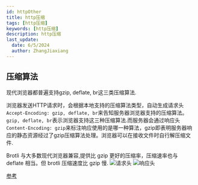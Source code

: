 ```yaml
---
id: httpOther
title: http压缩
tags: [http压缩]
keywords: [http压缩]
description: http压缩
last_update:
  date: 6/5/2024
  author: ZhangJiaxiang
---
```

## 压缩算法
现代浏览器都普遍支持gzip, deflate, br这三类压缩算法.

浏览器发送HTTP请求时，会根据本地支持的压缩算法类型，自动生成请求头`Accept-Encoding: gzip, deflate, br`来告知服务器浏览器支持的压缩算法。`gzip, deflate, br`表示浏览器支持这三种压缩算法.而服务器会通过响应头`Content-Encoding: gzip`来标注响应使用的是哪一种算法，gzip即表明服务器响应的静态资源经过了gzip压缩算法处理。浏览器可以在接收文件时自行解压缩文件.

Brotli 与大多数现代浏览器兼容,提供比 gzip 更好的压缩率，压缩速率也与 deflate 相当。但 brotli 压缩速度比 gzip 慢.
![请求头](https://png.zjiaxiang.cn/blog/202406051522811.jpg)
![响应头](https://png.zjiaxiang.cn/blog/202406051529391.jpg)



[参考](https://developer.mozilla.org/zh-CN/docs/Web/HTTP/Compression)
